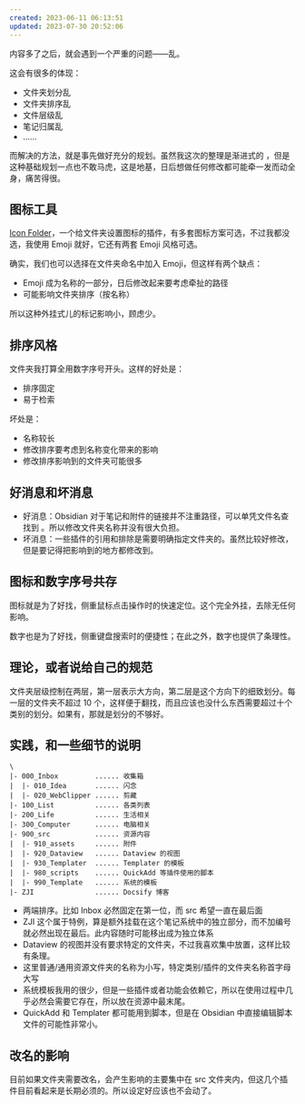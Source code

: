 ```yaml
---
created: 2023-06-11 06:13:51
updated: 2023-07-30 20:52:06
---
```


内容多了之后，就会遇到一个严重的问题——乱。

这会有很多的体现：

- 文件夹划分乱
- 文件夹排序乱 
- 文件层级乱
- 笔记归属乱
- ……

而解决的方法，就是事先做好充分的规划。虽然我这次的整理是渐进式的 ，但是这种基础规划一点也不敢马虎，这是地基，日后想做任何修改都可能牵一发而动全身，痛苦得很。

## 图标工具

[Icon Folder](https://github.com/FlorianWoelki/obsidian-icon-folder)，一个给文件夹设置图标的插件，有多套图标方案可选，不过我都没选，我使用 Emoji 就好，它还有两套 Emoji 风格可选。

确实，我们也可以选择在文件夹命名中加入 Emoji，但这样有两个缺点：

- Emoji 成为名称的一部分，日后修改起来要考虑牵扯的路径
- 可能影响文件夹排序（按名称）

所以这种外挂式儿的标记影响小，顾虑少。

## 排序风格

文件夹我打算全用数字序号开头。这样的好处是：

-  排序固定
- 易于检索

坏处是：

- 名称较长
- 修改排序要考虑到名称变化带来的影响
- 修改排序影响到的文件夹可能很多

## 好消息和坏消息

- 好消息：Obsidian 对于笔记和附件的链接并不注重路径，可以单凭文件名查找到 。所以修改文件夹名称并没有很大负担。
- 坏消息：一些插件的引用和排除是需要明确指定文件夹的。虽然比较好修改，但是要记得把影响到的地方都修改到。

## 图标和数字序号共存

图标就是为了好找，侧重鼠标点击操作时的快速定位。这个完全外挂，去除无任何影响。

数字也是为了好找，侧重键盘搜索时的便捷性；在此之外，数字也提供了条理性。

## 理论，或者说给自己的规范

文件夹层级控制在两层，第一层表示大方向，第二层是这个方向下的细致划分。每一层的文件夹不超过 10 个，这样便于翻找，而且应该也没什么东西需要超过十个类别的划分。如果有，那就是划分的不够好。

## 实践，和一些细节的说明

```
\
|- 000_Inbox         ...... 收集箱
|  |- 010_Idea       ...... 闪念
|  |- 020_WebClipper ...... 剪藏
|- 100_List          ...... 各类列表
|- 200_Life          ...... 生活相关
|- 300_Computer      ...... 电脑相关
|- 900_src           ...... 资源内容
|  |- 910_assets     ...... 附件
|  |- 920_Dataview   ...... Dataview 的视图
|  |- 930_Templater  ...... Templater 的模板
|  |- 980_scripts    ...... QuickAdd 等插件使用的脚本
|  |- 990_Template   ...... 系统的模板
|- ZJI               ...... Docsify 博客
```

- 两端排序。比如 Inbox 必然固定在第一位，而 src 希望一直在最后面
- ZJI 这个属于特例，算是额外挂载在这个笔记系统中的独立部分，而不加编号就必然出现在最后。此内容随时可能移出成为独立体系
- Dataview 的视图并没有要求特定的文件夹，不过我喜欢集中放置，这样比较有条理。
- 这里普通/通用资源文件夹的名称为小写，特定类别/插件的文件夹名称首字母大写
- 系统模板我用的很少，但是一些插件或者功能会依赖它，所以在使用过程中几乎必然会需要它存在，所以放在资源中最末尾。
- QuickAdd 和 Templater 都可能用到脚本，但是在 Obsidian 中直接编辑脚本文件的可能性非常小。

## 改名的影响

目前如果文件夹需要改名，会产生影响的主要集中在 src 文件夹内，但这几个插件目前看起来是长期必须的。所以设定好应该也不会动了。
